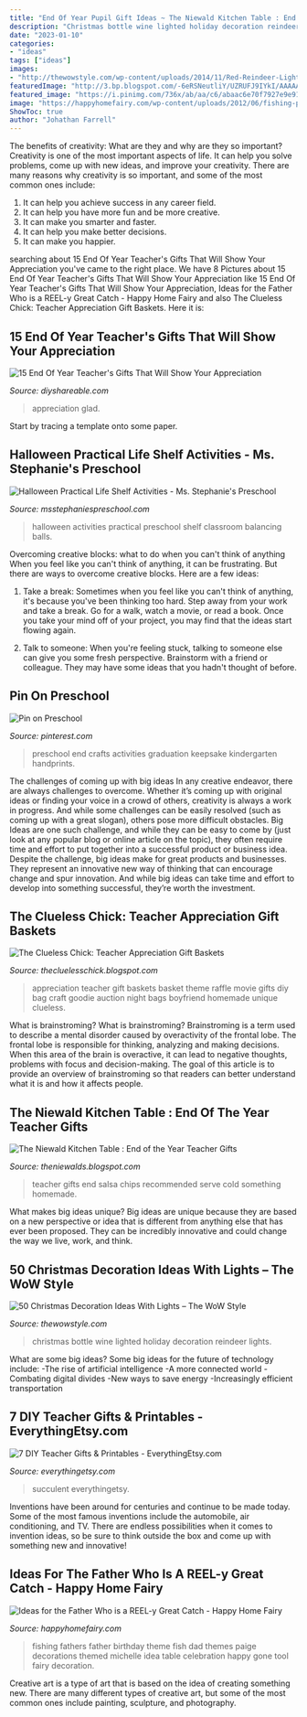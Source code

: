 ```yaml
---
title: "End Of Year Pupil Gift Ideas ~ The Niewald Kitchen Table : End Of The Year Teacher Gifts"
description: "Christmas bottle wine lighted holiday decoration reindeer lights"
date: "2023-01-10"
categories:
- "ideas"
tags: ["ideas"]
images:
- "http://thewowstyle.com/wp-content/uploads/2014/11/Red-Reindeer-Lighted-Christmas-Holiday-Wine-Bottle.jpg"
featuredImage: "http://3.bp.blogspot.com/-6eRSNeutliY/UZRUFJ9IYkI/AAAAAAAAEh4/B7BYHFyYlcA/s1600/teacher+gifts+13+011.JPG"
featured_image: "https://i.pinimg.com/736x/ab/aa/c6/abaac6e70f7927e9e915611f089453df.jpg"
image: "https://happyhomefairy.com/wp-content/uploads/2012/06/fishing-party1.jpg"
ShowToc: true
author: "Johathan Farrell"
---
```



The benefits of creativity: What are they and why are they so important?
Creativity is one of the most important aspects of life. It can help you solve problems, come up with new ideas, and improve your creativity. There are many reasons why creativity is so important, and some of the most common ones include: 
1) It can help you achieve success in any career field.
2) It can help you have more fun and be more creative. 
3) It can make you smarter and faster. 
4) It can help you make better decisions. 
5) It can make you happier.

	

		
searching about 15 End Of Year Teacher&#039;s Gifts That Will Show Your Appreciation you've came to the right place. We have 8 Pictures about 15 End Of Year Teacher&#039;s Gifts That Will Show Your Appreciation like 15 End Of Year Teacher&#039;s Gifts That Will Show Your Appreciation, Ideas for the Father Who is a REEL-y Great Catch - Happy Home Fairy and also The Clueless Chick: Teacher Appreciation Gift Baskets. Here it is:
		
    
## 15 End Of Year Teacher&#039;s Gifts That Will Show Your Appreciation

<img loading=lazy src="https://www.diyshareable.com/wp-content/uploads/crafts-end-of-year-teacher-gifts-Image-11-orange-you-glad.png" onerror="this.onerror=null;this.src='https://tse2.mm.bing.net/th?id=OIP.FHr5bPFUoW7TjUea74w-twHaJ4&amp;pid=15.1';" alt="15 End Of Year Teacher&#039;s Gifts That Will Show Your Appreciation">

_Source: diyshareable.com_

>appreciation glad. 

	

Start by tracing a template onto some paper.

    
## Halloween Practical Life Shelf Activities - Ms. Stephanie&#039;s Preschool

<img loading=lazy src="http://msstephaniespreschool.com/wp-content/uploads/2016/09/Halloween-Practical-Life-Activities-for-the-Preschool-Classroom-Shelf-Balancing-Halloween-Balls--1024x880.jpg" onerror="this.onerror=null;this.src='https://tse3.mm.bing.net/th?id=OIP.MwlbVxib_suwGn7QfJiFcgHaGX&amp;pid=15.1';" alt="Halloween Practical Life Shelf Activities - Ms. Stephanie&#039;s Preschool">

_Source: msstephaniespreschool.com_

>halloween activities practical preschool shelf classroom balancing balls. 

	

Overcoming creative blocks: what to do when you can't think of anything
When you feel like you can't think of anything, it can be frustrating. But there are ways to overcome creative blocks. Here are a few ideas: 
1. Take a break: Sometimes when you feel like you can't think of anything, it's because you've been thinking too hard. Step away from your work and take a break. Go for a walk, watch a movie, or read a book. Once you take your mind off of your project, you may find that the ideas start flowing again.

2. Talk to someone: When you're feeling stuck, talking to someone else can give you some fresh perspective. Brainstorm with a friend or colleague. They may have some ideas that you hadn't thought of before.


    
## Pin On Preschool

<img loading=lazy src="https://i.pinimg.com/736x/ab/aa/c6/abaac6e70f7927e9e915611f089453df.jpg" onerror="this.onerror=null;this.src='https://tse4.mm.bing.net/th?id=OIP.Bz802ASLparX-jXGbDrDyQHaJ3&amp;pid=15.1';" alt="Pin on Preschool">

_Source: pinterest.com_

>preschool end crafts activities graduation keepsake kindergarten handprints. 

	

The challenges of coming up with big ideas
In any creative endeavor, there are always challenges to overcome. Whether it’s coming up with original ideas or finding your voice in a crowd of others, creativity is always a work in progress. And while some challenges can be easily resolved (such as coming up with a great slogan), others pose more difficult obstacles. Big Ideas are one such challenge, and while they can be easy to come by (just look at any popular blog or online article on the topic), they often require time and effort to put together into a successful product or business idea.
Despite the challenge, big ideas make for great products and businesses. They represent an innovative new way of thinking that can encourage change and spur innovation. And while big ideas can take time and effort to develop into something successful, they’re worth the investment.

    
## The Clueless Chick: Teacher Appreciation Gift Baskets

<img loading=lazy src="https://4.bp.blogspot.com/---n5knuHIZc/T4xiwatPEQI/AAAAAAAAAJA/R95PcbcQWYQ/s1600/photo.JPG" onerror="this.onerror=null;this.src='https://tse1.mm.bing.net/th?id=OIP.RHb8NzMdhDdJ-jUQGxDS7QHaJ6&amp;pid=15.1';" alt="The Clueless Chick: Teacher Appreciation Gift Baskets">

_Source: thecluelesschick.blogspot.com_

>appreciation teacher gift baskets basket theme raffle movie gifts diy bag craft goodie auction night bags boyfriend homemade unique clueless. 

	

What is brainstroming?
What is brainstroming? Brainstroming is a term used to describe a mental disorder caused by overactivity of the frontal lobe. The frontal lobe is responsible for thinking, analyzing and making decisions. When this area of the brain is overactive, it can lead to negative thoughts, problems with focus and decision-making. The goal of this article is to provide an overview of brainstroming so that readers can better understand what it is and how it affects people.

    
## The Niewald Kitchen Table : End Of The Year Teacher Gifts

<img loading=lazy src="http://3.bp.blogspot.com/-6eRSNeutliY/UZRUFJ9IYkI/AAAAAAAAEh4/B7BYHFyYlcA/s1600/teacher+gifts+13+011.JPG" onerror="this.onerror=null;this.src='https://tse4.mm.bing.net/th?id=OIP.GC0rlvUMijYFpH6pv93newHaLH&amp;pid=15.1';" alt="The Niewald Kitchen Table : End of the Year Teacher Gifts">

_Source: theniewalds.blogspot.com_

>teacher gifts end salsa chips recommended serve cold something homemade. 

	

What makes big ideas unique?
Big ideas are unique because they are based on a new perspective or idea that is different from anything else that has ever been proposed. They can be incredibly innovative and could change the way we live, work, and think.

    
## 50 Christmas Decoration Ideas With Lights – The WoW Style

<img loading=lazy src="http://thewowstyle.com/wp-content/uploads/2014/11/Red-Reindeer-Lighted-Christmas-Holiday-Wine-Bottle.jpg" onerror="this.onerror=null;this.src='https://tse4.mm.bing.net/th?id=OIP.szCNPpuge8WWYD-dR3zdrAHaLb&amp;pid=15.1';" alt="50 Christmas Decoration Ideas With Lights – The WoW Style">

_Source: thewowstyle.com_

>christmas bottle wine lighted holiday decoration reindeer lights. 

	

What are some big ideas?
Some big ideas for the future of technology include: 
-The rise of artificial intelligence 
-A more connected world 
-Combating digital divides 
-New ways to save energy 
-Increasingly efficient transportation

    
## 7 DIY Teacher Gifts &amp; Printables - EverythingEtsy.com

<img loading=lazy src="https://www.everythingetsy.com/wp-content/uploads/2015/05/Succulent-Garden-Teacher-Gift.png" onerror="this.onerror=null;this.src='https://tse1.mm.bing.net/th?id=OIP.gUQYLuhxIvse4KsX-72G5gHaLM&amp;pid=15.1';" alt="7 DIY Teacher Gifts &amp; Printables - EverythingEtsy.com">

_Source: everythingetsy.com_

>succulent everythingetsy. 

	

Inventions have been around for centuries and continue to be made today. Some of the most famous inventions include the automobile, air conditioning, and TV. There are endless possibilities when it comes to invention ideas, so be sure to think outside the box and come up with something new and innovative!

    
## Ideas For The Father Who Is A REEL-y Great Catch - Happy Home Fairy

<img loading=lazy src="https://happyhomefairy.com/wp-content/uploads/2012/06/fishing-party1.jpg" onerror="this.onerror=null;this.src='https://tse2.mm.bing.net/th?id=OIP.iFRMRMDmGqkzi4FUcoEgMgHaLI&amp;pid=15.1';" alt="Ideas for the Father Who is a REEL-y Great Catch - Happy Home Fairy">

_Source: happyhomefairy.com_

>fishing fathers father birthday theme fish dad themes paige decorations themed michelle idea table celebration happy gone tool fairy decoration. 

	

Creative art is a type of art that is based on the idea of creating something new. There are many different types of creative art, but some of the most common ones include painting, sculpture, and photography.

